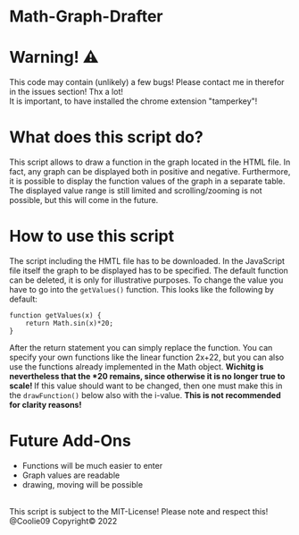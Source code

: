 # Math-Graph-Drafter

# Warning! ⚠️
This code may contain (unlikely) a few bugs! Please contact me in therefor in the issues section! Thx a lot! <br>
It is important, to have installed the chrome extension "tamperkey"!
<br>
# What does this script do?

This script allows to draw a function in the graph located in the HTML file. In fact, any graph can be displayed both in positive and negative. Furthermore, it is possible to display the function values of the graph in a separate table. The displayed value range is still limited and scrolling/zooming is not possible, but this will come in the future. 

# How to use this script

The script including the HMTL file has to be downloaded. In the JavaScript file itself the graph to be displayed has to be specified. The default function can be deleted, it is only for illustrative purposes. To change the value you have to go into the ``` getValues() ``` function. This looks like the following by default: 
```
function getValues(x) {
    return Math.sin(x)*20;
}
```

After the return statement you can simply replace the function. You can specify your own functions like the linear function 2x+22, but you can also use the functions already implemented in the Math object.  <b>Wichitg is nevertheless that the *20 remains, since otherwise it is no longer true to scale! </b> If this value should want to be changed, then one must make this in the ``` drawFunction() ``` below also with the i-value. <b> This is not recommended for clarity reasons!  </b>

# Future Add-Ons
- Functions will be much easier to enter
- Graph values are readable
- drawing, moving will be possible

<br>
This script is subject to the MIT-License! Please note and respect this!<br>
@Coolie09 Copyright© 2022

